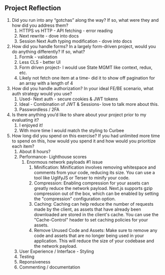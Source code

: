 
## Project Reflection



1. Did you run into any “gotchas” along the way? If so, what were they and how did you address them?
    1. HTTPS vs HTTP - API fetching - error reading
    2. Next rewrite - dove into docs
    3. Session Next Auth typing modification - dove into docs
2. How did you handle forms? In a largely form-driven project, would you do anything differently? If so, what?
    1. Formik - validation
    2. Less CLS - better UI
    3. Form driven project- I would use State MGMT like context, redux, etc.
    4. Likely not fetch one item at a time- did it to show off pagination for an array with a length of 4
3. How did you handle authorization? In your ideal FE/BE scenario, what auth strategy would you use?
    1. Used- Next auth - secure cookies & JWT tokens
    2. Ideal - Combination of JWT & Sessions- love to talk more about this.
    3. Passwordless / 2FA
4. Is there anything you’d like to share about your project prior to my evaluating it?
    1. I enjoyed it!
    2. With more time I would match the styling to Curbee
5. How long did you spend on this exercise? If you had unlimited more time to spend on this, how would you spend it and how would you prioritize each item?
    1. About 8 hours?
    2. Performance- Lighthouse scores
        1. Enormous network payloads #1 issue
            1. Minification: Minification involves removing whitespace and comments from your code, reducing its size. You can use a tool like UglifyJS or Terser to minify your code.
            2. Compression: Enabling compression for your assets can greatly reduce the network payload. Next.js supports gzip compression out of the box, which can be enabled by setting the "compression" configuration option.
            3. Caching: Caching can help reduce the number of requests made by the client, as assets that have already been downloaded are stored in the client's cache. You can use the "Cache-Control" header to set caching policies for your assets.
            4. Remove Unused Code and Assets: Make sure to remove any code and assets that are no longer being used in your application. This will reduce the size of your codebase and the network payload.
    3. User Experience / Interface - Styling
    4. Testing
    5. Reponsiveness
    6. Commenting / documentation
